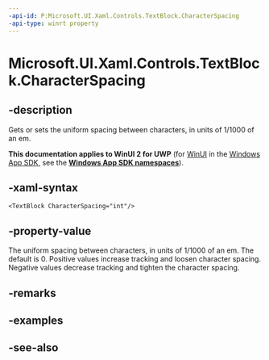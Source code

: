 ```yaml
---
-api-id: P:Microsoft.UI.Xaml.Controls.TextBlock.CharacterSpacing
-api-type: winrt property
---
```


<!-- Property syntax
public int CharacterSpacing { get;  set; }
-->

# Microsoft.UI.Xaml.Controls.TextBlock.CharacterSpacing

## -description
Gets or sets the uniform spacing between characters, in units of 1/1000 of an em.

**This documentation applies to WinUI 2 for UWP** (for [WinUI](/windows/apps/winui/winui3/) in the [Windows App SDK](/windows/apps/windows-app-sdk/), see the **[Windows App SDK namespaces](/windows/windows-app-sdk/api/winrt/)**).

## -xaml-syntax
```xaml
<TextBlock CharacterSpacing="int"/>
```


## -property-value
The uniform spacing between characters, in units of 1/1000 of an em. The default is 0. Positive values increase tracking and loosen character spacing. Negative values decrease tracking and tighten the character spacing.

## -remarks

## -examples

## -see-also

